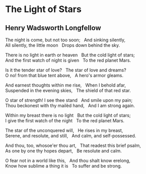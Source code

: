 # The Light of Stars
## Henry Wadsworth Longfellow
The night is come, but not too soon;
  And sinking silently,
All silently, the little moon
  Drops down behind the sky.

There is no light in earth or heaven
  But the cold light of stars;
And the first watch of night is given
  To the red planet Mars.

Is it the tender star of love?
  The star of love and dreams?
O no! from that blue tent above,
  A hero's armor gleams.

And earnest thoughts within me rise,
  When I behold afar,
Suspended in the evening skies,
  The shield of that red star.

O star of strength! I see thee stand
  And smile upon my pain;
Thou beckonest with thy mailèd hand,
  And I am strong again.

Within my breast there is no light
  But the cold light of stars;
I give the first watch of the night
  To the red planet Mars.

The star of the unconquered will,
  He rises in my breast,
Serene, and resolute, and still,
  And calm, and self-possessed.

And thou, too, whosoe'er thou art,
  That readest this brief psalm,
As one by one thy hopes depart,
  Be resolute and calm.

O fear not in a world like this,
  And thou shalt know erelong,
Know how sublime a thing it is
  To suffer and be strong.